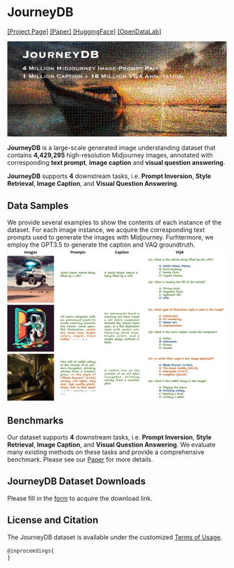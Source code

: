 # JourneyDB

[[Project Page]]() [[Paper]]() [[HuggingFace]]() [[OpenDataLab]]()

![image](./assets/jdb_teaser_small.jpg)

**JourneyDB** is a large-scale generated image understanding dataset that contains **4,429,295** high-resolution Midjourney images, annotated with corresponding **text prompt**, **image caption** and **visual question answering**.

**JourneyDB** supports **4** downstream tasks, i.e. **Prompt Inversion**, **Style Retrieval**, **Image Caption**, and **Visual Question Answering**.

## Data Samples
We provide several examples to show the contents of each instance of the dataset. For each image instance, we acquire the corresponding text prompts used to generate the images with Midjourney. Furhtermore, we employ the GPT3.5 to generate the caption and VAQ groundtruth.
![image](./assets/jdb_samples_small.jpeg)

## Benchmarks
Our dataset supports **4** downstream tasks, i.e. **Prompt Inversion**, **Style Retrieval**, **Image Caption**, and **Visual Question Answering**. We evaluate many existing methods on these tasks and provide a comprehensive benchmark. Please see our [Paper]() for more details.
<!-- 
* **Image Caption.** We show some samples from the validation set of JourneyDB captioning. The examples show the gap between the realistic images and the AI-generated images. And the general visual-language model still need some enhancement to handle generated contents.
![image](https://github.com/Keqiang/JourneyDB/blob/main/assets/jdb_caption_small.jpg)

* **Visual Question Answering** 
We visualize some results of BLIP-2 for Multiple-Choice Visual Question Answering. The top row shows style-relevant questions and the bottom row shows content-relevant questions. It once again demonstrats the difficulty to handle the generated contents.
![image](https://github.com/Keqiang/JourneyDB/blob/main/assets/jdb_vqa_small.jpg) -->


## JourneyDB Dataset Downloads

Please fill in the [form](https://docs.google.com/forms/d/e/1FAIpQLSeiciK0g0IA46_hFaitRhdpihhpjqt3helJNT68y-C8MfKhiQ/viewform?usp=sf_link) to acquire the download link.


## License and Citation
The JourneyDB dataset is available under the customized [Terms of Usage](https://github.com/KeqiangSun/JourneyDB/blob/main/assets/Terms_of_Usage.md).

```
@inproceedings{
}
```
